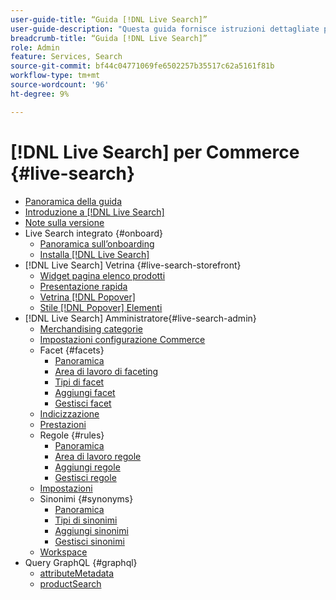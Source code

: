 ```yaml
---
user-guide-title: “Guida [!DNL Live Search]”
user-guide-description: "Questa guida fornisce istruzioni dettagliate per l’utilizzo di [!DNL Live Search] da Adobe Commerce."
breadcrumb-title: “Guida [!DNL Live Search]”
role: Admin
feature: Services, Search
source-git-commit: bf44c04771069fe6502257b35517c62a5161f81b
workflow-type: tm+mt
source-wordcount: '96'
ht-degree: 9%

---
```


# [!DNL Live Search] per Commerce {#live-search}

- [Panoramica della guida](guide-overview.md)
- [Introduzione a [!DNL Live Search]](overview.md)
- [Note sulla versione](release-notes.md)
- Live Search integrato {#onboard}
   - [Panoramica sull’onboarding](onboarding-overview.md)
   - [Installa [!DNL Live Search]](install.md)
- [!DNL Live Search] Vetrina {#live-search-storefront}
   - [Widget pagina elenco prodotti](plp-styling.md)
   - [Presentazione rapida](quick-tour.md)
   - [Vetrina [!DNL Popover]](storefront-popover.md)
   - [Stile [!DNL Popover] Elementi](storefront-popover-styling.md)
- [!DNL Live Search] Amministratore{#live-search-admin}
   - [Merchandising categorie](category-merch.md)
   - [Impostazioni configurazione Commerce](configuration.md)
   - Facet {#facets}
      - [Panoramica](facets.md)
      - [Area di lavoro di faceting](faceting-workspace.md)
      - [Tipi di facet](facets-type.md)
      - [Aggiungi facet](facets-add.md)
      - [Gestisci facet](facets-manage.md)
   - [Indicizzazione](indexing.md)
   - [Prestazioni](performance.md)
   - Regole {#rules}
      - [Panoramica](rules.md)
      - [Area di lavoro regole](rules-workspace.md)
      - [Aggiungi regole](rules-add.md)
      - [Gestisci regole](rules-manage.md)
   - [Impostazioni](settings.md)
   - Sinonimi {#synonyms}
      - [Panoramica](synonyms.md)
      - [Tipi di sinonimi](synonyms-type.md)
      - [Aggiungi sinonimi](synonyms-add.md)
      - [Gestisci sinonimi](synonyms-manage.md)
   - [Workspace](workspace.md)
- Query GraphQL {#graphql}
   - [attributeMetadata](https://developer.adobe.com/commerce/webapi/graphql/schema/live-search/queries/attribute-metadata/)
   - [productSearch](https://developer.adobe.com/commerce/webapi/graphql/schema/live-search/queries/product-search/)